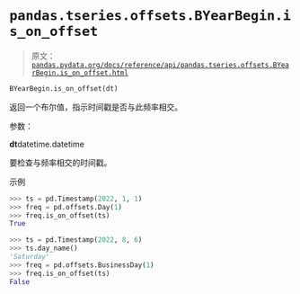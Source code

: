 # `pandas.tseries.offsets.BYearBegin.is_on_offset`

> 原文：[`pandas.pydata.org/docs/reference/api/pandas.tseries.offsets.BYearBegin.is_on_offset.html`](https://pandas.pydata.org/docs/reference/api/pandas.tseries.offsets.BYearBegin.is_on_offset.html)

```py
BYearBegin.is_on_offset(dt)
```

返回一个布尔值，指示时间戳是否与此频率相交。

参数：

**dt**datetime.datetime

要检查与频率相交的时间戳。

示例

```py
>>> ts = pd.Timestamp(2022, 1, 1)
>>> freq = pd.offsets.Day(1)
>>> freq.is_on_offset(ts)
True 
```

```py
>>> ts = pd.Timestamp(2022, 8, 6)
>>> ts.day_name()
'Saturday'
>>> freq = pd.offsets.BusinessDay(1)
>>> freq.is_on_offset(ts)
False 
```

